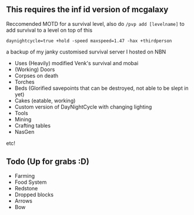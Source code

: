 ## This requires the inf id version of mcgalaxy

Reccomended MOTD for a survival level, also do `/pvp add [levelname]` to add survival to a level on top of this
```
daynightcycle=true +hold -speed maxspeed=1.47 -hax +thirdperson
```

a backup of my janky customised survival server I hosted on NBN

+ Uses (Heavily) modified Venk's survival and mobai
+ (Working) Doors
+ Corpses on death
+ Torches
+ Beds (Glorified savepoints that can be destroyed, not able to be slept in yet)
+ Cakes (eatable, working)
+ Custom version of DayNightCycle with changing lighting
+ Tools
+ Mining
+ Crafting tables
+ NasGen

etc!


## Todo (Up for grabs :D)
+ Farming
+ Food System
+ Redstone
+ Dropped blocks
+ Arrows
+ Bow
